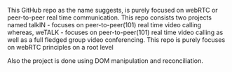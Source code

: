This GitHub repo as the name suggests, is purely focused on webRTC or peer-to-peer real time communication. This repo consists two projects named talkIN - focuses on peer-to-peer(101) real time video calling whereas, weTALK - focuses on peer-to-peer(101) real time video calling as well as a full fledged group video conferencing.
This repo is purely focuses on webRTC principles on a root level 

Also the project is done using DOM manipulation and reconciliation.

